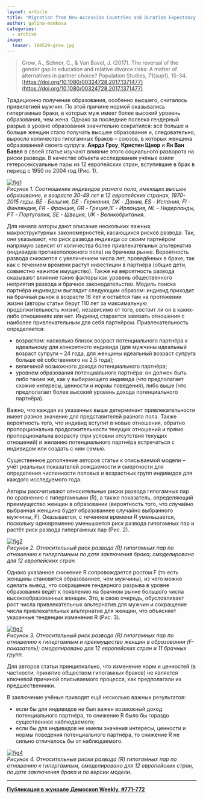 ```yaml
---
layout: article
title: "Migration from New-Accession Countries and Duration Expectancy in the EU-15: 2002-2008"
author: galina-mankova
categories: 
  - archive
image:
  teaser: 180529-grow.jpg
---
```


> Grow, A., Schnor, C., & Van Bavel, J. (2017). The reversal of the gender gap in education and relative divorce risks: A matter of alternatives in partner choice? Population Studies, 71(sup1), 15-34. [https://doi.org/10.1080/00324728.2017.1371477](https://doi.org/10.1080/00324728.2017.1371477)

Традиционно получение образования, особенно высшего, считалось привилегией мужчин. По этой причине нормой оказывались гипергамные браки, в которых муж имеет более высокий уровень образования, чем жена. Однако за последние полвека гендерный разрыв в уровне образования значительно сократился: всё больше и больше женщин стало получать высшее образование и, следовательно, выросло количество гипогамных браков – союзов, в которых женщина образованней своего супруга. **Анрдэ Гроу**, **Кристин Щнор** и **Ян Ван Бавел** в своей статье изучают влияние этого социального разворота на риски развода. В качестве объекта исследования учёные взяли гетеросексуальные пары из 12 европейских стран, вступившие в брак в период с 1950 по 2004 год (Рис. 1).


[![fig1][f1]][f1]  
*Рисунок 1. Соотношение индивидов разного пола, имеющих высшее образование, в возрасте 30-49 лет в 12 европейских странах, 1970-2015 годы. BE - Бельгия, DE - Германия, DK - Дания, ES - Испания, FI - Финляндия, FR - Франция, GR - Греция,IE - Ирландия, NL - Нидерланды, PT - Португалия, SE - Швеция, UK - Великобритания.*

Для начала авторы дают описание нескольких важных макроструктурных закономерностей, касающихся рисков развода. Так, они указывают, что риск развода индивида со своим партнёром напрямую зависит от количества более привлекательных альтернатив (индивидов противоположного пола) на брачном рынке. Вероятность развода снижается с увеличением числа лет, проведённых в браке, так как с течением времени растут инвестиции в партнёра (общие дети, совместно нажитое имущество). Также на вероятность развода оказывают влияние такие факторы как уровень общественного неприятия развода и брачное законодательство. Модель поиска партнёра индивидом выглядит следующим образом: индивид приходит на брачный рынок в возрасте 16 лет и остаётся там на протяжении жизни (авторы статьи берут 110 лет за максимальную продолжительность жизни), независимо от того, состоит ли он в каких-либо отношениях или нет. Индивид старается завязать отношения с наиболее привлекательным для себя партнёром. Привлекательность определяется:

 - возрастом: насколько близок возраст потенциального партнёра к идеальному для конкретного индивида (для мужчины идеальный возраст супруги – 24 года, для женщины идеальный возраст супруга больше её собственного на 2,5 года);
 - величиной возможного дохода потенциального партнёра;
 - уровнем образования потенциального партнёра: он должен быть либо таким же, как у выбирающего индивида (что предполагает схожие интересы, ценности и нормы поведения), либо выше (что предполагает более высокий уровень дохода потенциального партнёра).

Важно, что каждая из указанных выше детерминант привлекательности имеет разное значение для представителей разного пола. Также вероятность того, что индивид вступит в новые отношения, обратно пропорциональна продолжительности текущих отношений и прямо пропорциональна возрасту (при условии отсутствия текущих отношений) и желанию потенциального партнёра встречаться с индивидом или создать с ним семью.

Существенное дополнение авторов статьи к описываемой модели – учёт реальных показателей рождаемости и смертности для определения численности половых и возрастных групп индивидов для каждого исследуемого года.

Авторы рассчитывают относительные риски развода гипогамных пар по сравнению с гипергамными (R), а также показатель, определяющий преимущество женщин в образовании (вероятность того, что случайно выбранная женщина будет образованнее случайно выбранного мужчины, F). Оказывается, с течением времени R уменьшается, поскольку одновременно уменьшается риск развода гипогамных пар и растёт риск развода гипергамных пар (Рис. 2).

[![fig2][f2]][f2]  
*Рисунок 2. Относительный риск развода (R) гипогамных пар по отношению к гипергамным по дате заключения брака; смоделировано для 12 европейских стран.*

Однако указанное снижение R сопровождается ростом F (то есть женщины становятся образованнее, чем мужчины), из чего можно сделать вывод, что сокращение гендерного разрыва в уровне образования ведёт к появлению на брачном рынке большого числа высокообразованных женщин. Это, в свою очередь, обусловливает рост числа привлекательных альтернатив для мужчин и сокращение числа привлекательных альтернатив для женщин, что объясняет указанные тенденции изменения R (Рис. 3).


[![fig3][f3]][f3]  
*Рисунок 3. Относительный риск развода (R) гипогамных пар по отношению к гипергамным и преимущество женщин в образовании (F-показатель); смоделировано для 12 европейских стран и 11 брачных групп.*


Для авторов статьи принципиально, что изменение норм и ценностей (в частности, принятие обществом гипогамных браков) не является ключевой причиной описываемого процесса, как предполагали их предшественники.

В заключение учёные приводят ещё несколько важных результатов:

 - если бы для индивидов не был важен возможный доход потенциального партнёра, то снижение R было бы гораздо существеннее наблюдаемого;
 - если бы для индивидов не имели значения интересы, ценности и нормы поведения потенциального партнёра, то снижение R не сильно отличалось бы от наблюдаемого.
 
[![fig4][f4]][f4]  
*Рисунок 4. Относительные риски развода (R) гипогамных пар по отношению к гипергамным, смоделировано для 12 европейских стран, по дате заключения брака и по версии модели.*

[f1]: /dem-digest/images/2018/771-fig-01.png
[f2]: /dem-digest/images/2018/771-fig-02.jpg
[f3]: /dem-digest/images/2018/771-fig-03.jpg
[f4]: /dem-digest/images/2018/771-fig-04.jpg


***
**[Публикация в жунрале Демоскоп Weekly, #771-772](http://demoscope.ru/weekly/2018/0771/digest02.php)**  
